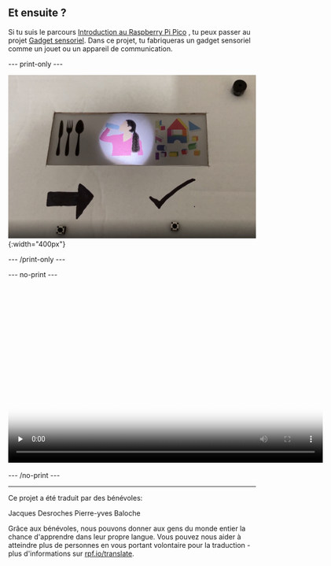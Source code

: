 ## Et ensuite ?

Si tu suis le parcours [Introduction au Raspberry Pi Pico](https://projects.raspberrypi.org/fr-FR/pathways/pico-intro) , tu peux passer au projet [Gadget sensoriel](https://projects.raspberrypi.org/fr-FR/projects/sensory-gadget). Dans ce projet, tu fabriqueras un gadget sensoriel comme un jouet ou un appareil de communication.

--- print-only ---

![desc](images/communication-tool.PNG){:width="400px"}

--- /print-only ---

--- no-print ---

<video width="640" height="360" controls preload="none" poster="images/assistive-placeholder.png">
<source src="images/communication-tool.mp4" type="video/mp4">
Ton navigateur ne prend pas en charge la vidéo WebM, essaye FireFox ou Chrome
</video>

--- /no-print ---

***

Ce projet a été traduit par des bénévoles:

Jacques Desroches
Pierre-yves Baloche

Grâce aux bénévoles, nous pouvons donner aux gens du monde entier la chance d'apprendre dans leur propre langue. Vous pouvez nous aider à atteindre plus de personnes en vous portant volontaire pour la traduction - plus d'informations sur [rpf.io/translate](https://rpf.io/translate).

